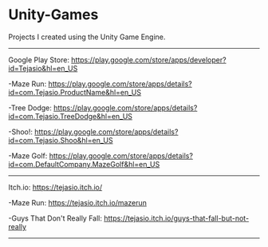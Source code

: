 # Unity-Games
Projects I created using the Unity Game Engine.

----------------

Google Play Store: https://play.google.com/store/apps/developer?id=Tejasio&hl=en_US

-Maze Run:     https://play.google.com/store/apps/details?id=com.Tejasio.ProductName&hl=en_US

-Tree Dodge:   https://play.google.com/store/apps/details?id=com.Tejasio.TreeDodge&hl=en_US

-Shoo!:        https://play.google.com/store/apps/details?id=com.Tejasio.Shoo&hl=en_US

-Maze Golf:    https://play.google.com/store/apps/details?id=com.DefaultCompany.MazeGolf&hl=en_US

----------------

Itch.io: https://tejasio.itch.io/

-Maze Run: https://tejasio.itch.io/mazerun

-Guys That Don't Really Fall: https://tejasio.itch.io/guys-that-fall-but-not-really

----------------

